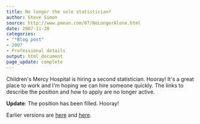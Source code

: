 ```yaml
---
title: No longer the sole statistician?
author: Steve Simon
source: http://www.pmean.com/07/NoLongerAlone.html
date: 2007-11-28
categories:
- "*Blog post"
- 2007
- Professional details
output: html_document
page_update: complete
---
```


Children's Mercy Hospital is hiring a second statistician. Hooray! It's a great place to work and I'm hoping we can hire someone quickly. The links to describe the position and how to apply are no longer active.

**Update**: The position has been filled. Hooray!

Earlier versions are [here][sim1] and [here][sim2].

[sim1]: http://www.pmean.com/07/NoLongerAlone.html
[sim2]: http://new.pmean.com/NoLongerAlone/
